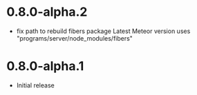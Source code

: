 # 0.8.0-alpha.2

- fix path to rebuild fibers package
  Latest Meteor version uses "programs/server/node_modules/fibers"

# 0.8.0-alpha.1

- Initial release
